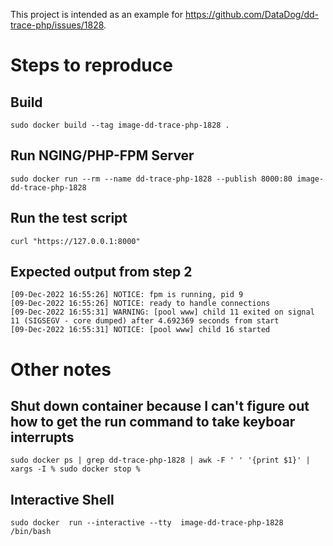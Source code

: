 This project is intended as an example for https://github.com/DataDog/dd-trace-php/issues/1828.

# Steps to reproduce
## Build
```
sudo docker build --tag image-dd-trace-php-1828 .
```

## Run NGING/PHP-FPM Server
```
sudo docker run --rm --name dd-trace-php-1828 --publish 8000:80 image-dd-trace-php-1828
```

## Run the test script
```
curl "https://127.0.0.1:8000"
```

## Expected output from step 2
```
[09-Dec-2022 16:55:26] NOTICE: fpm is running, pid 9
[09-Dec-2022 16:55:26] NOTICE: ready to handle connections
[09-Dec-2022 16:55:31] WARNING: [pool www] child 11 exited on signal 11 (SIGSEGV - core dumped) after 4.692369 seconds from start
[09-Dec-2022 16:55:31] NOTICE: [pool www] child 16 started
```

# Other notes
## Shut down container because I can't figure out how to get the run command to take keyboar interrupts
```
sudo docker ps | grep dd-trace-php-1828 | awk -F ' ' '{print $1}' | xargs -I % sudo docker stop %
```

## Interactive Shell
```
sudo docker  run --interactive --tty  image-dd-trace-php-1828 /bin/bash
```

